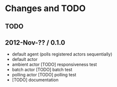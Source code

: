 # Changes and TODO

## TODO

## 2012-Nov-?? / 0.1.0

* default agent (polls registered actors sequentially)
* default actor
* ambient actor [TODO] responsiveness test
* batch actor [TODO] batch test
* polling actor [TODO] polling test
* [TODO] documentation
